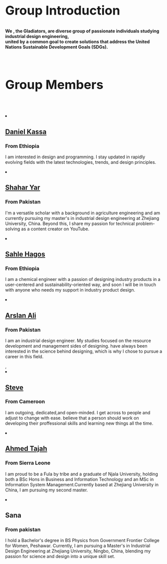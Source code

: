
<head>
    <meta charset="UTF-8">
    <meta http-equiv="X-UA-Compatible" content="IE=edge">
    <meta name="viewport" content="width=device-width, initial-scale=1.0">
    <link rel="stylesheet" href="style.css">
    <title>GLADIATORS</title>
    <link rel="stylesheet" href="teamstyle.css"/>
</head>

<body>
<div class="container">
<h2 style = "text-align: left; font-size:40px;">Group Introduction</h2>
        <strong><p> We , the Gladiators, are diverse group of passionate individuals studying industrial design engineering,<br> united by a common goal to create solutions that address the United Nations Sustainable Development Goals (SDGs).</</P></strong>
       
    </div>          
</body>

<div class="demo">
        <div class="container">
            <div class="row text-center">
                <h2 class="white" style="text-align:left; font-size:40px;">Group Members </h2>
                <br>
                <br>
            </div>
<div class="demo">
 <div class="container">         
            <div class="row">
                <div class=" col-sm-4">
                    <div class="Members">
                        <div class="pic">
                            <img src="image/member1.jpg" alt=""/>
                        </div>
                        <div class="member-prof">
                        <li><a href="https://danialkassa.github.io/"><h2>Daniel Kassa</h2></a></li>
                            <span><h3>From Ethiopia</h3></span>
                            <p class="description">
                                  I am interested in design and programming. I stay updated in rapidly evolving fields with the latest technologies, trends, and design principles.</p>
                        </div>
                    </div>
                </div>

<div class="col-sm-4">
                    <div class="Members">
                        <div class="pic">
                        <img src="image/member2.jpg" alt=""/>
                        </div>
                        <div class="member-prof">
                        <li><a href="https://shahri128.github.io/EngShahari.github.io/"><h2>Shahar Yar</h2></a></li>
                             <span><h3>From Pakistan</h3></span>
                            <p class="description">
                               I'm a versatile scholar with a background in agriculture engineering and am currently pursuing my master's in industrial design engineering at Zhejiang University, China. Beyond this, I share my passion for technical problem-solving as a content creator on YouTube.
                            </p>
                        </div>
                    </div>
                </div>
            </div>
        </div>
    </div>
 <div class="demo">
 <div class="container">         
            <div class="row">
                <div class=" col-sm-4">
                    <div class="Members">
                        <div class="pic">
                            <img src="image/member3.jpg" alt=""/>
                        </div>
                        <div class="member-prof">
                        <li><a href="https://sahle1415.github.io/Sah/"><h2>Sahle Hagos</h2></a></li>
                            <span><h3>From Ethiopia</h3></span>
                            <p class="description">
                                  I am a chemical engineer with a passion of designing industry products in a user-centered and sustainability-oriented way, 
                                  and soon I will be in touch with anyone who needs my support in industry product design.</p>
                        </div>
                    </div>
                </div>

<div class="col-sm-4">
                    <div class="Members">
                        <div class="pic">
                        <img src="image/member4.jpg" alt=""/>
                        </div>
                        <div class="member-prof">
                        <li><a href="https://arsl0011.github.io/alif.github.io/"><h2>Arslan Ali</h2></a></li>
                             <span><h3>From Pakistan</h3></span>
                            <p class="description">
                               I am an industrial design engineer. My studies focused on the resource development and management sides of designing.  have always been interested in the science behind designing, which is why I chose to pursue a career in this field.
                            </p>
                        </div>
                    </div>
                </div>
            </div>
        </div>
    </div>
 <div class="demo">
  <div class="container">
      <div class="row">
                <div class="col-sm-4">
                    <div class="Members">
                        <div class="pic">
                        <img src="image/member5.jpg" alt=""/>
                        </div>
                        <div class="member-prof">,
                            <li><a href="https://steve12437.github.io/"><h2>Steve</h2></a></li>
                            <span><h3>From Cameroon</h3></span>
                            <p class="description">
                               I am outgoing, dedicated,and open-minded. I get across to people and adjust to change with ease.
                               believe that a person should work on developing their proffessional skills and learning new things all the time.
                            </p>
                        </div>
                    </div>
                </div>

<div class="col-sm-4">
                    <div class="Members">
                        <div class="pic">
                            <img src="image/member6.png" alt=""/></div>
                        <div class="member-prof">
                         <li><a href="https://atj12345.github.io"><h2>Ahmed Tajah</h2></a></li>
                              <span><h3>From Sierra Leone</h3></span>
                            <p class="description">
                               I am proud to be a Fula by tribe and a graduate of Njala University, holding both a BSc Hons in Business and Information Technology and an MSc in Information System Management.Currently based at Zhejiang University in China, I am pursuing my second master.
                            </p>
                        </div>
                    </div>
                </div>
            </div>
        </div>
    </div>
    <div class="col-sm-4">
                    <div class="Members">
                        <div class="pic">
                            <img src="image/member7.jpg" alt=""/></div>
                        <div class="member-prof">
                         <li><h2>Sana</h2></a></li>
                              <span><h3>From pakistan</h3></span>
                            <p class="description">
                               I hold a Bachelor's degree in BS Physics from Government Frontier College for Women, Peshawar. Currently, I am pursuing a Master's in Industrial Design Engineering at Zhejiang University, Ningbo, China, blending my passion for science and design into a unique skill set.
                            </p>
                        </div>
                    </div>
                </div>
            </div>
        </div>
    </div>
